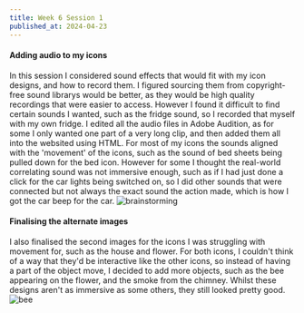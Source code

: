 ```yaml
---
title: Week 6 Session 1
published_at: 2024-04-23
---
```

#### Adding audio to my icons
In this session I considered sound effects that would fit with my icon designs, and how to record them. I figured sourcing them from copyright-free sound librarys would be better, as they would be high quality recordings that were easier to access. However I found it difficult to find certain sounds I wanted, such as the fridge sound, so I recorded that myself with my own fridge. I edited all the audio files in Adobe Audition, as for some I only wanted one part of a very long clip, and then added them all into the websited using HTML. For most of my icons the sounds aligned with the 'movement' of the icons, such as the sound of bed sheets being pulled down for the bed icon. However for some I thought the real-world correlating sound was not immersive enough, such as if I had just done a click for the car lights being switched on, so I did other sounds that were connected but not always the exact sound the action made, which is how I got the car beep for the car.
![brainstorming](/W01S1/audio.png)

#### Finalising the alternate images
I also finalised the second images for the icons I was struggling with movement for, such as the house and flower. For both icons, I couldn't think of a way that they'd be interactive like the other icons, so instead of having a part of the object move, I decided to add more objects, such as the bee appearing on the flower, and the smoke from the chimney. Whilst these designs aren't as immersive as some others, they still looked pretty good.
![bee](/W01S1/bee.png)